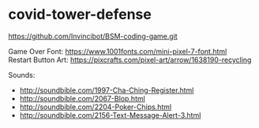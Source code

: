 # covid-tower-defense
 https://github.com/Invincibot/BSM-coding-game.git

Game Over Font: https://www.1001fonts.com/mini-pixel-7-font.html  
Restart Button Art: https://pixcrafts.com/pixel-art/arrow/1638190-recycling  

Sounds:
- http://soundbible.com/1997-Cha-Ching-Register.html
- http://soundbible.com/2067-Blop.html
- http://soundbible.com/2204-Poker-Chips.html
- http://soundbible.com/2156-Text-Message-Alert-3.html